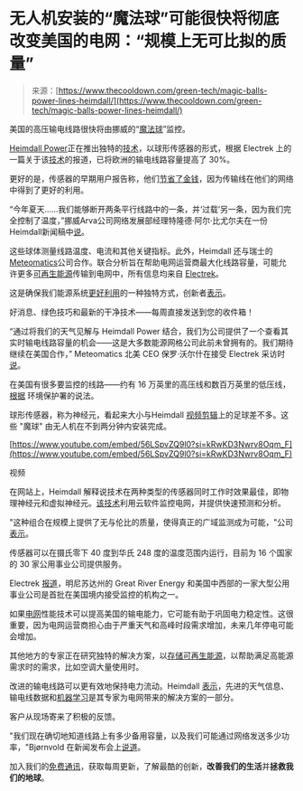 <!--yml

类别：未分类

日期：2024-05-27 14:44:39

-->

# 无人机安装的“魔法球”可能很快将彻底改变美国的电网：“规模上无可比拟的质量”

> 来源：[https://www.thecooldown.com/green-tech/magic-balls-power-lines-heimdall/](https://www.thecooldown.com/green-tech/magic-balls-power-lines-heimdall/)

美国的高压输电线路很快将由挪威的“[魔法球](https://heimdallpower.com/us/arva-customer-story-magic-ball/)”监控。

[Heimdall Power](https://heimdallpower.com/us/technology/heimdall-neuron/)正在推出独特的[技术](https://www.thecooldown.com/green-tech/ "Green tech")，以球形传感器的形式，根据 Electrek 上的一篇关于该[技术](https://www.thecooldown.com/green-tech/ "Green tech")的报道，已将欧洲的输电线路容量提高了 30%。

更好的是，传感器的早期用户报告称，他们[节省了金钱](https://www.thecooldown.com/tag/money-saving/ "Money Saving")，因为传输线在他们的网络中得到了更好的利用。

“今年夏天……我们能够断开两条平行线路中的一条，并‘过载’另一条，因为我们完全控制了温度，”挪威Arva公司网络发展部经理特隆德·阿尔·比尤尔夫在一份Heimdall新闻稿中[说](https://heimdallpower.com/us/arva-customer-story-magic-ball/)。

这些球体测量线路温度、电流和其他关键指标。此外，Heimdall 还与瑞士的[Meteomatics](https://www.meteomatics.com/en/technology/)公司合作。联合分析旨在帮助电网运营商最大化线路容量，可能允许更多[可再生能源](https://electrek.co/2023/12/07/heimdall-power-meteomatics-grid-capacity-30-percent/)传输到电网中，所有信息均来自 [Electrek](https://electrek.co/2023/12/07/heimdall-power-meteomatics-grid-capacity-30-percent/)。

这是确保我们能源系统[更好利用](https://guide.thecooldown.com/journey/change-the-way-you-use-electricity-gas-and-water/r/rec1zs1PWlax7pAYu)的一种独特方式，创新者[表示](https://heimdallpower.com/us/technology/)。

好消息、绿色技巧和最新的干净技术——每周直接发送到您的收件箱！

“通过将我们的天气见解与 Heimdall Power 结合，我们为公司提供了一个查看其实时输电线路容量的机会——这是大多数能源网格公司此前未曾拥有的。我们期待继续在美国合作，” Meteomatics 北美 CEO 保罗·沃尔什在接受 Electrek 采访时[说](https://electrek.co/2023/12/07/heimdall-power-meteomatics-grid-capacity-30-percent/)。

在美国有很多要监控的线路——约有 16 万英里的高压线和数百万英里的低压线，[根据](https://www.epa.gov/green-power-markets/us-electricity-grid-markets#:~:text=According%20to%20the%20U.S.%20Energy,the%20country%20(EIA%2C%202016)) 环境保护署的说法。

球形传感器，称为神经元，看起来大小与Heimdall [视频剪辑](https://youtu.be/56LSpvZQ9l0)上的足球差不多。这些 "魔球" 由无人机在不到两分钟内安装完成。

[https://www.youtube.com/embed/56LSpvZQ9l0?si=kRwKD3Nwrv8Oqm_F](https://www.youtube.com/embed/56LSpvZQ9l0?si=kRwKD3Nwrv8Oqm_F)

视频

在网站上，Heimdall 解释说技术在两种类型的传感器同时工作时效果最佳，即物理神经元和虚拟神经元。[该技术](https://heimdallpower.com/us/technology/heimdall-neuron/)利用云软件监控电网，并提供快速预测和分析。

"这种组合在规模上提供了无与伦比的质量，使得真正的广域监测成为可能，"公司[表示](https://heimdallpower.com/us/technology/heimdall-virtual-neuron/)。

传感器可以在摄氏零下 40 度到华氏 248 度的温度范围内运行，目前为 16 个国家的 30 家公用事业公司提供服务。

Electrek [报道](https://electrek.co/2023/12/07/heimdall-power-meteomatics-grid-capacity-30-percent/)，明尼苏达州的 Great River Energy 和美国中西部的一家大型公用事业公司是首批在美国境内接受监控的机构之一。

如果[电网](https://www.thecooldown.com/?s=power+grid)性能技术可以提高美国的输电能力，它可能有助于巩固电力稳定性。这很重要，因为电网运营商担心由于严重天气和高峰时段需求增加，未来几年停电可能会增加。

其他地方的专家正在研究独特的解决方案，以[存储可再生能源](https://www.thecooldown.com/green-tech/ice-brick-nostromo-energy-storage-cool/)，以帮助满足高能源需求时的需求，比如空调大量使用时。

改进的输电线路可以更有效地保持电力流动。Heimdall [表示](https://heimdallpower.com/us/arva-customer-story-magic-ball/)，先进的天气信息、输电线数据和[机器学习](https://electrek.co/2023/12/07/heimdall-power-meteomatics-grid-capacity-30-percent/)是其专家为电网带来的解决方案的一部分。

客户从现场寄来了积极的反馈。

"我们现在确切地知道线路上有多少备用容量，以及我们可能通过网络发送多少功率，"Bjørnvold 在新闻发布会上[说道](https://heimdallpower.com/us/arva-customer-story-magic-ball/)。

加入我们的[免费通讯](https://www.thecooldown.com/tech-newsletter/?reclYn24xgCpChEec)，获取每周更新，了解最酷的创新，**改善我们的生活**并**拯救我们的地球**。
